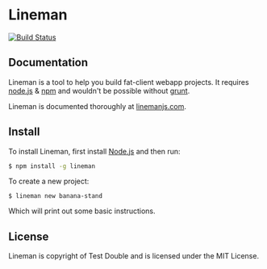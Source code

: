 # Lineman

[![Build Status](https://travis-ci.org/testdouble/lineman.png?branch=master)](https://travis-ci.org/testdouble/lineman)

## Documentation

Lineman is a tool to help you build fat-client webapp projects. It requires [node.js](http://nodejs.org) & [npm](http://npmjs.org) and wouldn't be possible without [grunt](https://github.com/cowboy/grunt).

Lineman is documented thoroughly at [linemanjs.com](http://linemanjs.com).

## Install

To install Lineman, first install [Node.js](http://nodejs.org) and then run:

``` bash
$ npm install -g lineman
```

To create a new project:

```
$ lineman new banana-stand
```

Which will print out some basic instructions.

## License

Lineman is copyright of Test Double and is licensed under the MIT License.
